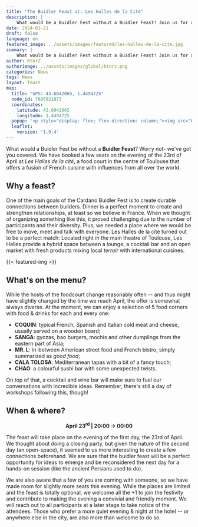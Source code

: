 ```yaml
---
title: "The Buidler Feast at: Les Halles de la Cité"
description: |
    What would be a Buidler Fest without a Buidler Feast! Join us for a fantastic evening gathering at _Les Halles de la cité_: a foodcourt in the centre of Toulouse which mixes French cuisine with the rest of the world.
date: 2024-01-21
draft: false
language: en
featured_image: ../assets/images/featured/les-halles-de-la-cite.jpg
summary: |
    What would be a Buidler Fest without a Buidler Feast! Join us for a fantastic evening gathering at _Les Halles de la cité_: a foodcourt in the centre of Toulouse which mixes French cuisine with the rest of the world.
author: KtorZ
authorimage: ../assets/images/global/ktorz.png
categories: News
tags: News
layout: feast
map:
  title: "GPS: 43.6042065, 1.4494725"
  node_id: 7685021873
  coordinates:
    latitude: 43.6042065
    longitude: 1.4494725
  popup: '<p style="display: flex; flex-direction: column;"><img src="https://hallesdelacite.fr/wp-content/uploads/2023/10/LOGO-HALLES-2023-NOIR-1536x810.png" alt="Les Halles de la cité">'
  leaflet:
    version: '1.9.4'
---
```


What would a Buidler Fest be without a **Buidler Feast**? Worry not- we've got you covered. We have booked a few seats on the evening of the 23rd of April at _Les Halles de la cité_, a food court in the centre of Toulouse that offers a fusion of French cuisine with influences from all over the world.

## Why a feast?

One of the main goals of the Cardano Buidler Fest is to create durable connections between builders. Dinner is a perfect moment to create and strengthen relationships, at least so we believe in France. When we thought of organizing something like this, it proved challenging due to the number of participants and their diversity. Plus, we needed a place where we would be free to move, meet and talk with everyone. Les Halles de la cité turned out to be a perfect match: Located right *in* the main theatre of Toulouse, Les Halles provide a hybrid space between a lounge, a cocktail bar and an open market with fresh products mixing local _terroir_ with international cuisines.

{{< featured-img >}}

## What's on the menu?

While the hosts of the foodcourt change reasonably often -- and thus might have slightly changed by the time we reach April, the offer is somewhat always diverse. At the moment, we can enjoy a selection of 5 food corners with food & drinks for each and every one:

- **COQUIN**: typical French, Spanish and Italian cold meat and cheese, usually served on a wooden board;
- **SANGA**: gyozas, bao burgers, mochis and other dumplings from the eastern part of Asia;
- **MR. L**: in-between American street food and French bistro, simply summarized as _good food_;
- **CALA TOLOSA**: Mediterranean tapas with a bit of a fancy touch;
- **CHAO**: a colourful sushi bar with some unexpected twists.

On top of that, a cocktail and wine bar will make sure to fuel our conversations with incredible ideas. Remember, there's still a day of workshops following this, though!

## When & where?

<p align="center"><strong class="uppercase">April 23<sup class="lowercase">rd</sup> | 20:00 → 00:00</strong></p>

The feast will take place on the evening of the first day, the 23rd of April. We thought about doing a closing party, but given the nature of the second day (an open-space), it seemed to us more interesting to create a few connections beforehand. We are sure that the buidler feast will be a perfect opportunity for ideas to emerge and be reconsidered the next day for a hands-on session (like the ancient Persians used to do).

We are also aware that a few of you are coming with someone, so we have made room for slightly more seats this evening. While the places are limited and the feast is totally optional, we welcome all the +1 to join the festivity and contribute to making the evening a convivial and friendly moment. We will reach out to all participants at a later stage to take notice of the attendees. Those who prefer a more quiet evening & night at the hotel -- or anywhere else in the city, are also more than welcome to do so.
